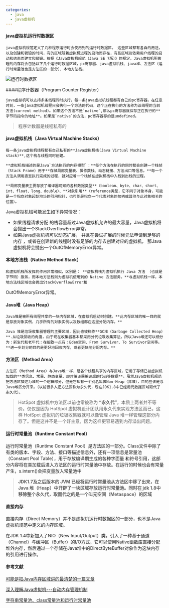 ```yaml
---
categories:
  - java
  - java虚拟机
---
```

#### java虚拟机运行时数据区

 	java虚拟机规范定义了几种程序运行时会使用到的运行时数据区。 这些区域都有各自的用途，以及创建和销毁的时间，有的区域随着虚拟机进程的启动而存在，有些区域则依赖用户线程的启动和结束而建立和销毁。根据《Java虚拟机规范（Java SE 7版）》的规定，Java虚拟机所管理的内存将会包括以下几个运行时数据区域，pc寄存器、java虚拟机栈、java堆、方法区（运行时常量池也是方法区的一部分）、本地方法栈。

![运行时数据区](https://raw.githubusercontent.com/MXDC/images_bed/master/img/1568213700549.jpg)



####程序计数器（Program Counter Register） 

 	java虚拟机可以支持多条线程同时执行，每一条java虚拟机线程都有自己的pc寄存器。在任意时刻，一条java虚拟机线程只会执行一个方法的代码，这个正在执行的方法称为该线程的当前方法(current method)。如果这个方法不是`native`,那么pc寄存器就保存正在执行的**字节码指令的地址**。如果是`native`的方法，pc寄存器存的是undefined。 

> 程序计数器是线程私有的

#### java虚拟机栈（Java Virtual Machine Stacks）

 	每一条java虚拟机线程都有自己私有的**Java虚拟机栈(Java Virtual Machine stack)**,这个栈与线程同时创建。

 	**虚拟机栈描述的是Java`方法执行的内存模型`：**每个方法在执行的同时都会创建一个栈帧（Stack Frame）用于**存储局部变量表、操作数栈、动态链接、方法出口等信息。**每一个方法从调用直至执行完成的过程，就对应着一个栈帧在虚拟机栈中入栈到出栈的过程。

 	**局部变量表主要存放了编译器可知的各种数据类型**（boolean、byte、char、short、int、float、long、double）、**对象引用**（reference类型，它不同于对象本身，可能是一个指向对象起始地址的引用指针，也可能是指向一个代表对象的句柄或其他与此对象相关的位置）。

Java虚拟机械可能发生如下异常情况：

* 如果线程请求分配 的栈容量超过Java虚拟机允许的最大容量，Java虚拟机将会抛出一个StackOverflowError异常。
* 如果Java虚拟机机可以动态扩展， 并且在尝试扩展的时候元法申请到足够的内存 ，或者在创建新的线程时没有足够的内存去创建对应的虚拟机， 那Java虚拟机将会抛出一个OutOfMemoryError异常。

####  本地方法栈（Native Method Stack）

 	和虚拟机栈所发挥的作用非常相似，区别是： **虚拟机栈为虚拟机执行 Java 方法 （也就是字节码）服务，而本地方法栈则为虚拟机使用到的 Native 方法服务。**与虚拟机栈一样，本地方法栈区域也会抛出StackOverflowError和
OutOfMemoryError异常。

#### Java堆（Java Heap）

 	Java堆是被所有线程共享的一块内存区域，在虚拟机启动时创建。**此内存区域的唯一目的就是存放对象实例，几乎所有的对象实例以及数组都在这里分配内存。**

 	Java 堆是垃圾收集器管理的主要区域，因此也被称作**GC堆（Garbage Collected Heap）**.从垃圾回收的角度，由于现在收集器基本都采用分代垃圾收集算法，所以Java堆还可以细分为：新生代和老年代：在细致一点有：Eden空间、From Survivor、To Survivor空间等。**进一步划分的目的是更好地回收内存，或者更快地分配内存。**

#### 方法区（Method Area）

 	方法区（Method Area）与Java堆一样，是各个线程共享的内存区域，它用于存储已被虚拟机加载的**类信息、常量、静态变量、即时编译器编译后的代码等数据**。虽然Java虚拟机规范把方法区描述为堆的一个逻辑部分，但是它却有一个别名叫做Non-Heap（非堆），目的应该是与Java堆区分开来。（以前很多人把方法区称为永久代，现在JDK1.8中已经用元数据区域取代了永久代）。

>HotSpot 虚拟机中方法区以前也常被称为 **“永久代”**，本质上两者并不等价。仅仅是因为 HotSpot 虚拟机设计团队用永久代来实现方法区而已，这样 HotSpot 虚拟机的垃圾收集器就可以像管理 Java 堆一样管理这部分内存了。但是这并不是一个好主意，因为这样更容易遇到内存溢出问题。

#### 运行时常量池（Runtime Constant Pool）

运行时常量池（Runtime Constant Pool）是方法区的一部分。Class文件中除了有类的版本、字段、方法、接口等描述信息外，还有一项信息是常量池（Constant Pool Table），用于存放编译期生成的各种字面量
和符号引用，这部分内容将在类加载后进入方法区的运行时常量池中存放。在运行的时候也会有常量产生，s.intern()会把变量放入常量池中



>**JDK1.7及之后版本的 JVM 已经将运行时常量池从方法区中移了出来，在 Java 堆（Heap）中开辟了一块区域存放运行时常量池。同时在 jdk 1.8中移除整个永久代，取而代之的是一个叫元空间（Metaspace）的区域**



#### 直接内存

直接内存（Direct Memory）并不是虚拟机运行时数据区的一部分，也不是Java虚拟机规范中定义的内存区域。

在JDK 1.4中新加入了NIO（New Input/Output）类，引入了一种基于通道（Channel）与缓冲区（Buffer）的I/O方式，它可以使用Native函数库直接分配堆外内存，然后通过一个存储在Java堆中的DirectByteBuffer对象作为这块内存的引用进行操作。

#### 参考文献

[可能是把Java内存区域讲的最清楚的一篇文章](https://segmentfault.com/a/1190000016113863) 

[深入理解Java虚拟机---自动内存管理机制](https://www.jianshu.com/p/3bfea2eda30a)

[字符串常量池、class常量池和运行时常量池](https://blog.csdn.net/qq_26222859/article/details/73135660)

